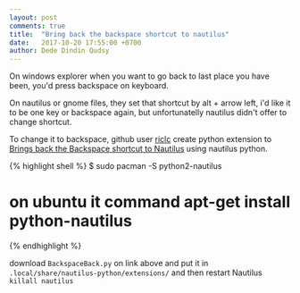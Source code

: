 ```yaml
---
layout: post
comments: true
title:  "Bring back the backspace shortcut to nautilus"
date:   2017-10-20 17:55:00 +0700
author: Dede Dindin Qudsy
---
```

On windows explorer when you want to go back to last place you have been, you'd press backspace on keyboard. 

On nautilus or gnome files, they set that shortcut by alt + arrow left, i'd like it to be one key or backspace again, but unfortunatelly nautilus didn't offer to change shortcut. 

To change it to backspace, github user [riclc](https://github.com/riclc) create python extension to [Brings back the Backspace shortcut to Nautilus](https://github.com/riclc/nautilus_backspace) using nautilus python.

{% highlight shell %}
 $ sudo pacman -S python2-nautilus
 # on ubuntu it command apt-get install python-nautilus
{% endhighlight %}

download ``BackspaceBack.py`` on link above and put it in ``.local/share/nautilus-python/extensions/`` and then restart Nautilus ``killall nautilus``




